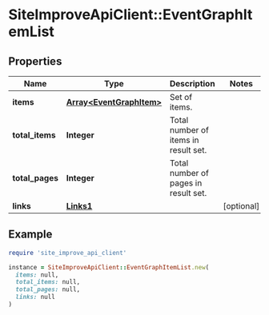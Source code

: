 # SiteImproveApiClient::EventGraphItemList

## Properties

| Name | Type | Description | Notes |
| ---- | ---- | ----------- | ----- |
| **items** | [**Array&lt;EventGraphItem&gt;**](EventGraphItem.md) | Set of items. |  |
| **total_items** | **Integer** | Total number of items in result set. |  |
| **total_pages** | **Integer** | Total number of pages in result set. |  |
| **links** | [**Links1**](Links1.md) |  | [optional] |

## Example

```ruby
require 'site_improve_api_client'

instance = SiteImproveApiClient::EventGraphItemList.new(
  items: null,
  total_items: null,
  total_pages: null,
  links: null
)
```

